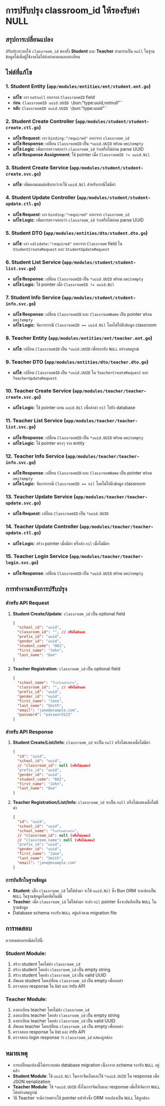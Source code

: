 # การปรับปรุง classroom_id ให้รองรับค่า NULL

## สรุปการเปลี่ยนแปลง

ปรับปรุงระบบให้ `classroom_id` ของทั้ง **Student** และ **Teacher** สามารถเป็น `null` ในฐานข้อมูลได้เมื่อผู้ใช้งานไม่ได้ส่งค่ามาตอนลงทะเบียน

## ไฟล์ที่แก้ไข

### 1. Student Entity (`app/modules/entities/ent/student.ent.go`)
- **แก้ไข**: เอา `notnull` ออกจาก `ClassroomID` field
- **ก่อน**: `ClassroomID uuid.UUID \`bun:"type:uuid,notnull"\``
- **หลัง**: `ClassroomID uuid.UUID \`bun:"type:uuid"\``

### 2. Student Create Controller (`app/modules/student/student-create.ctl.go`)
- **แก้ไข Request**: เอา `binding:"required"` ออกจาก `classroom_id`
- **แก้ไข Response**: เปลี่ยน `ClassroomID` เป็น `*uuid.UUID` พร้อม `omitempty`
- **แก้ไข Logic**: เพิ่มการตรวจสอบว่า `classroom_id` ว่างหรือไม่ก่อน parse UUID
- **แก้ไข Response Assignment**: ใช้ pointer เมื่อ `ClassroomID != uuid.Nil`

### 3. Student Create Service (`app/modules/student/student-create.svc.go`)
- **แก้ไข**: เพิ่มคอมเมนต์อธิบายว่าจะใช้ `uuid.Nil` สำหรับกรณีไม่มีค่า

### 4. Student Update Controller (`app/modules/student/student-update.ctl.go`)
- **แก้ไข Request**: เอา `binding:"required"` ออกจาก `classroom_id`
- **แก้ไข Logic**: เพิ่มการตรวจสอบว่า `classroom_id` ว่างหรือไม่ก่อน parse UUID

### 5. Student DTO (`app/modules/entities/dto/student.dto.go`)
- **แก้ไข**: เอา `validate:"required"` ออกจาก `Classroom` field ใน `StudentCreateRequest` และ `StudentUpdateRequest`

### 6. Student List Service (`app/modules/student/student-list.svc.go`)
- **แก้ไข Response**: เปลี่ยน `ClassroomID` เป็น `*uuid.UUID` พร้อม `omitempty`
- **แก้ไข Logic**: ใช้ pointer เมื่อ `ClassroomID != uuid.Nil`

### 7. Student Info Service (`app/modules/student/student-info.svc.go`)
- **แก้ไข Response**: เปลี่ยน `ClassroomID` และ `ClassroomName` เป็น pointer พร้อม `omitempty`
- **แก้ไข Logic**: จัดการกรณี `ClassroomID == uuid.Nil` โดยไม่ไปดึงข้อมูล classroom

### 8. Teacher Entity (`app/modules/entities/ent/teacher.ent.go`)
- **แก้ไข**: เปลี่ยน `ClassroomID` เป็น `*uuid.UUID` เพื่อรองรับ `NULL` อย่างสมบูรณ์

### 9. Teacher DTO (`app/modules/entities/dto/teacher.dto.go`)
- **แก้ไข**: เปลี่ยน `ClassroomID` เป็น `*uuid.UUID` ใน `TeacherCreateRequest` และ `TeacherUpdateRequest`

### 10. Teacher Create Service (`app/modules/teacher/teacher-create.svc.go`)
- **แก้ไข Logic**: ใช้ pointer แทน `uuid.Nil` เพื่อส่งค่า `nil` ไปยัง database

### 11. Teacher List Service (`app/modules/teacher/teacher-list.svc.go`)
- **แก้ไข Response**: เปลี่ยน `ClassroomID` เป็น `*uuid.UUID` พร้อม `omitempty`
- **แก้ไข Logic**: ใช้ pointer ตรงๆ จาก entity

### 12. Teacher Info Service (`app/modules/teacher/teacher-info.svc.go`)
- **แก้ไข Response**: เปลี่ยน `ClassroomID` และ `ClassroomName` เป็น pointer พร้อม `omitempty`
- **แก้ไข Logic**: จัดการกรณี `ClassroomID == nil` โดยไม่ไปดึงข้อมูล classroom

### 13. Teacher Update Service (`app/modules/teacher/teacher-update.svc.go`)
- **แก้ไข Request**: เปลี่ยน `ClassroomID` เป็น `*uuid.UUID`

### 14. Teacher Update Controller (`app/modules/teacher/teacher-update.ctl.go`)
- **แก้ไข Logic**: สร้าง pointer เมื่อมีค่า หรือส่ง `nil` เมื่อไม่มีค่า

### 15. Teacher Login Service (`app/modules/teacher/teacher-login.svc.go`)
- **แก้ไข Response**: เปลี่ยน `ClassroomID` เป็น `*uuid.UUID` พร้อม `omitempty`

## การทำงานหลังการปรับปรุง

### สำหรับ API Request
1. **Student Create/Update**: `classroom_id` เป็น optional field
   ```json
   {
     "school_id": "uuid",
     "classroom_id": "", // หรือไม่ส่งเลย
     "prefix_id": "uuid",
     "gender_id": "uuid",
     "student_code": "001",
     "first_name": "John",
     "last_name": "Doe"
   }
   ```

2. **Teacher Registration**: `classroom_id` เป็น optional field
   ```json
   {
     "school_name": "โรงเรียนตัวอย่าง",
     "classroom_id": "", // หรือไม่ส่งเลย
     "prefix_id": "uuid",
     "gender_id": "uuid",
     "first_name": "Jane",
     "last_name": "Smith",
     "email": "jane@example.com",
     "password": "password123"
   }
   ```

### สำหรับ API Response
1. **Student Create/List/Info**: `classroom_id` จะเป็น `null` หรือไม่แสดงเมื่อไม่มีค่า
   ```json
   {
     "id": "uuid",
     "school_id": "uuid",
     // "classroom_id": null (หรือไม่แสดง)
     "prefix_id": "uuid",
     "gender_id": "uuid",
     "student_code": "001",
     "first_name": "John",
     "last_name": "Doe"
   }
   ```

2. **Teacher Registration/List/Info**: `classroom_id` จะเป็น `null` หรือไม่แสดงเมื่อไม่มีค่า
   ```json
   {
     "id": "uuid",
     "school_id": "uuid",
     "school_name": "โรงเรียนตัวอย่าง",
     // "classroom_id": null (หรือไม่แสดง)
     // "classroom_name": null (หรือไม่แสดง)
     "prefix_id": "uuid",
     "gender_id": "uuid",
     "first_name": "Jane",
     "last_name": "Smith",
     "email": "jane@example.com"
   }
   ```

### การบันทึกในฐานข้อมูล
- **Student**: เมื่อ `classroom_id` ไม่ได้ส่งมา จะใช้ `uuid.Nil` ซึ่ง Bun ORM จะแปลงเป็น `NULL` ในฐานข้อมูลโดยอัตโนมัติ
- **Teacher**: เมื่อ `classroom_id` ไม่ได้ส่งมา จะส่ง `nil` pointer ซึ่งจะบันทึกเป็น `NULL` ในฐานข้อมูล
- Database schema รองรับ `NULL` อยู่แล้วตาม migration file

## การทดสอบ

ควรทดสอบกรณีต่อไปนี้:

### Student Module:
1. สร้าง student โดยไม่ส่ง `classroom_id`
2. สร้าง student โดยส่ง `classroom_id` เป็น empty string
3. สร้าง student โดยส่ง `classroom_id` เป็น valid UUID
4. อัพเดต student โดยเปลี่ยน `classroom_id` เป็น empty เพื่อลบค่า
5. ตรวจสอบ response ใน list และ info API

### Teacher Module:
1. ลงทะเบียน teacher โดยไม่ส่ง `classroom_id`
2. ลงทะเบียน teacher โดยส่ง `classroom_id` เป็น empty string
3. ลงทะเบียน teacher โดยส่ง `classroom_id` เป็น valid UUID
4. อัพเดต teacher โดยเปลี่ยน `classroom_id` เป็น empty เพื่อลบค่า
5. ตรวจสอบ response ใน list และ info API
6. ตรวจสอบ login response ว่า `classroom_id` แสดงถูกต้อง

## หมายเหตุ

- การเปลี่ยนแปลงนี้ไม่กระทบต่อ database migration เนื่องจาก schema รองรับ `NULL` อยู่แล้ว
- **Student Module**: ใช้ `uuid.Nil` ในการจัดเก็บและใช้ `*uuid.UUID` ใน response เพื่อ JSON serialization
- **Teacher Module**: ใช้ `*uuid.UUID` ทั้งในการจัดเก็บและ response เพื่อให้จัดการ `NULL` ได้อย่างสมบูรณ์
- วิธี Teacher จะดีกว่าเพราะใช้ pointer แท้จริงซึ่ง ORM จะแปลงเป็น `NULL` ได้ถูกต้อง